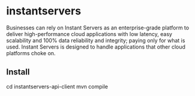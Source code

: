 instantservers
==============

Businesses can rely on Instant Servers as an enterprise-grade platform to deliver high-performance cloud applications with low latency, easy scalability and 100% data reliability and integrity; paying only for what is used. Instant Servers is designed to handle applications that other cloud platforms choke on.

Install
-------

cd instantservers-api-client
mvn compile 
